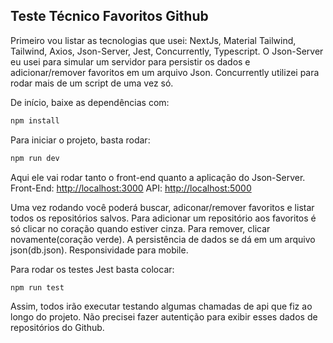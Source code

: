## Teste Técnico Favoritos Github 

Primeiro vou listar as tecnologias que usei: NextJs, Material Tailwind, Tailwind, Axios, Json-Server, Jest, Concurrently, Typescript.
O Json-Server eu usei para simular um servidor para persistir os dados e adicionar/remover favoritos em um arquivo Json.
Concurrently utilizei para rodar mais de um script de uma vez só.

De início, baixe as dependências com:
```bash
npm install
```
Para iniciar o projeto, basta rodar:

```bash
npm run dev
```
Aqui ele vai rodar tanto o front-end quanto a aplicação do Json-Server.
Front-End: [http://localhost:3000](http://localhost:3000)
API:  [http://localhost:5000](http://localhost:5000)

Uma vez rodando você poderá buscar, adiconar/remover favoritos e listar todos os repositórios salvos.
Para adicionar um repositório aos favoritos é só clicar no coração quando estiver cinza. Para remover, clicar novamente(coração verde).
A persistência de dados se dá em um arquivo json(db.json).
Responsividade para mobile.

Para rodar os testes Jest basta colocar:
```bash
npm run test
```
Assim, todos irão executar testando algumas chamadas de api que fiz ao longo do projeto.
Não precisei fazer autentição para exibir esses dados de repositórios do Github.

